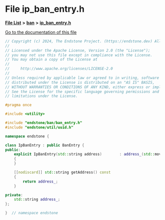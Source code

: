 

# File ip\_ban\_entry.h

[**File List**](files.md) **>** [**ban**](dir_f1b1f2e9abb31749ef58cd98f22bcd78.md) **>** [**ip\_ban\_entry.h**](ip__ban__entry_8h.md)

[Go to the documentation of this file](ip__ban__entry_8h.md)


```C++
// Copyright (c) 2024, The Endstone Project. (https://endstone.dev) All Rights Reserved.
//
// Licensed under the Apache License, Version 2.0 (the "License");
// you may not use this file except in compliance with the License.
// You may obtain a copy of the License at
//
//     http://www.apache.org/licenses/LICENSE-2.0
//
// Unless required by applicable law or agreed to in writing, software
// distributed under the License is distributed on an "AS IS" BASIS,
// WITHOUT WARRANTIES OR CONDITIONS OF ANY KIND, either express or implied.
// See the License for the specific language governing permissions and
// limitations under the License.

#pragma once

#include <utility>

#include "endstone/ban/ban_entry.h"
#include "endstone/util/uuid.h"

namespace endstone {

class IpBanEntry : public BanEntry {
public:
    explicit IpBanEntry(std::string address)        : address_(std::move(address))
    {
    }

    [[nodiscard]] std::string getAddress() const
    {
        return address_;
    }

private:
    std::string address_;
};

}  // namespace endstone
```


